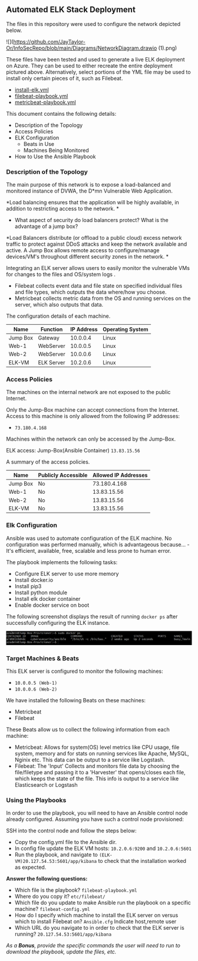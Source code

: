 ## Automated ELK Stack Deployment

The files in this repository were used to configure the network depicted below.


![](https://github.com/JayTaylor-Or/InfoSecRepo/blob/main/Diagrams/NetworkDiagram.drawio (1).png)


These files have been tested and used to generate a live ELK deployment on Azure. They can be used to either recreate the entire deployment pictured above. Alternatively, select portions of the YML file may be used to install only certain pieces of it, such as Filebeat.

 - [install-elk.yml](https://github.com/JayTaylor-Or/InfoSecRepo/blob/main/Ansible/install-elk.yml)
 - [filebeat-playbook.yml](https://github.com/JayTaylor-Or/InfoSecRepo/blob/main/Ansible/install-elk.yml)
 - [metricbeat-playbook.yml](https://github.com/JayTaylor-Or/InfoSecRepo/blob/main/Ansible/metricbeat-playbook.yml)

This document contains the following details:
- Description of the Topology
- Access Policies
- ELK Configuration
  - Beats in Use
  - Machines Being Monitored
- How to Use the Ansible Playbook


### Description of the Topology

The main purpose of this network is to expose a load-balanced and monitored instance of DVWA, the D*mn Vulnerable Web Application.

*Load balancing ensures that the application will be highly available, in addition to restricting access to the network. *

- What aspect of security do load balancers protect? What is the advantage of a jump box?

*Load Balancers distribute (or offload to a public cloud) excess network traffic to protect against DDoS attacks and keep the network available and active. A Jump Box allows remote access to configure/manage devices/VM's throughout different security zones in the network. *

Integrating an ELK server allows users to easily monitor the vulnerable VMs for changes to the files and OS/system logs .
- Filebeat collects event data and file state on specified individual files and file types, which outputs the data where/how you choose.
- Metricbeat collects metric data from the OS and running services on the server, which also outputs that data.

The configuration details of each machine.

| Name     | Function | IP Address | Operating System |
|----------|----------|------------|------------------|
| Jump Box |Gateway   | 10.0.0.4   | Linux            |
| Web-1    |WebServer | 10.0.0.5   | Linux            |
| Web-2    |WebServer | 10.0.0.6   | Linux            |
| ELK-VM   |ELK Server| 10.2.0.6   | Linux            |

### Access Policies

The machines on the internal network are not exposed to the public Internet. 

Only the Jump-Box machine can accept connections from the Internet. Access to this machine is only allowed from the following IP addresses:
- `73.180.4.168`

Machines within the network can only be accessed by the Jump-Box.

ELK access: Jump-Box(Ansible Container) `13.83.15.56`

A summary of the access policies.

| Name     | Publicly Accessible | Allowed IP Addresses |
|----------|---------------------|----------------------|
| Jump Box | No                  | 73.180.4.168         |
|Web-1     | No                  | 13.83.15.56          |
|Web-2     | No                  | 13.83.15.56          |
|ELK-VM    | No                  | 13.83.15.56          |

### Elk Configuration

Ansible was used to automate configuration of the ELK machine. No configuration was performed manually, which is advantageous because...
-It's efficient, available, free, scalable and less prone to human error.

The playbook implements the following tasks:
- Configure ELK server to use more memory
- Install docker.io
- Install pip3
- Install python module
- Install elk docker container
- Enable docker service on boot

The following screenshot displays the result of running `docker ps` after successfully configuring the ELK instance.

![](https://github.com/JayTaylor-Or/InfoSecRepo/blob/main/Diagrams/docker%20ps.png)

### Target Machines & Beats
This ELK server is configured to monitor the following machines:
- `10.0.0.5 (Web-1)`
- `10.0.0.6 (Web-2)`

We have installed the following Beats on these machines:
- Metricbeat
- Filebeat


These Beats allow us to collect the following information from each machine:
- Metricbeat: Allows for system(OS) level metrics like CPU usage, file system, memory and for stats on running services like Apache, MySQL, Nginix etc. This data can be output to a service like Logstash.
- Filebeat: The 'Input' Collects and monitors file data by choosing the file/filetype and passing it to a 'Harvester' that opens/closes each file, which keeps the state of the file. This info is output to a service like Elasticsearch or Logstash 

### Using the Playbooks
In order to use the playbook, you will need to have an Ansible control node already configured. Assuming you have such a control node provisioned: 

SSH into the control node and follow the steps below:
- Copy the config.yml file to the Ansible dir.
- In config file update the ELK VM hosts: `10.2.0.6:9200` and `10.2.0.6:5601`
- Run the playbook, and navigate to `(ELK-VM)20.127.54.53:5601/app/kibana` to check that the installation worked as expected.

**Answer the following questions:**
- Which file is the playbook? `filebeat-playbook.yml` 
- Where do you copy it? `etc/filebeat/`
- Which file do you update to make Ansible run the playbook on a specific machine? `filebeat-config.yml` 
- How do I specify which machine to install the ELK server on versus which to install Filebeat on? `Ansible.cfg` Indicate host,remote user
- Which URL do you navigate to in order to check that the ELK server is running? `20.127.54.53:5601/app/kibana`

_As a **Bonus**, provide the specific commands the user will need to run to download the playbook, update the files, etc._
